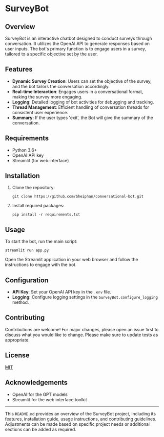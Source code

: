 # SurveyBot

## Overview
SurveyBot is an interactive chatbot designed to conduct surveys through conversation. It utilizes the OpenAI API to generate responses based on user inputs. The bot's primary function is to engage users in a survey, tailored to a specific objective set by the user.

## Features
- **Dynamic Survey Creation**: Users can set the objective of the survey, and the bot tailors the conversation accordingly.
- **Real-time Interaction**: Engages users in a conversational format, making the survey more engaging.
- **Logging**: Detailed logging of bot activities for debugging and tracking.
- **Thread Management**: Efficient handling of conversation threads for consistent user experience.
- **Summary**: If the user types 'exit', the Bot will give the summary of the conversation.

## Requirements
- Python 3.6+
- OpenAI API key
- Streamlit (for web interface)

## Installation
1. Clone the repository:
   ```
   git clone https://github.com/Sheiphan/conversational-bot.git
   ```
2. Install required packages:
   ```
   pip install -r requirements.txt
   ```

## Usage
To start the bot, run the main script:
```
streamlit run app.py
```
Open the Streamlit application in your web browser and follow the instructions to engage with the bot.

## Configuration
- **API Key**: Set your OpenAI API key in the `.env` file.
- **Logging**: Configure logging settings in the `SurveyBot.configure_logging` method.

## Contributing
Contributions are welcome! For major changes, please open an issue first to discuss what you would like to change. Please make sure to update tests as appropriate.

## License
[MIT](https://choosealicense.com/licenses/mit/)


## Acknowledgements
- OpenAI for the GPT models
- Streamlit for the web interface toolkit

---

This `README.md` provides an overview of the SurveyBot project, including its features, installation guide, usage instructions, and contributing guidelines. Adjustments can be made based on specific project needs or additional sections can be added as required.
